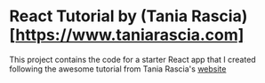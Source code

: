# React Tutorial by (Tania Rascia)[https://www.taniarascia.com]

This project contains the code for a starter React app that I created following the awesome tutorial from Tania Rascia's [website](https://www.taniarascia.com/getting-started-with-react/)